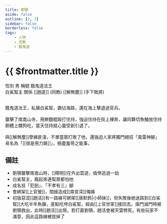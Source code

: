 ```yaml
---
title: 劉顎
aside: false
outline: [2, 3]
sidebar: false
borderless: false
tags:
    - 人物
    - 泥教
    - 餓鬼道
---
```


# {{ $frontmatter.title }}

<ChTabs position="bottom">
	<ChTab title="劉顎">
		<Ch src='/images/characters/special1/normal.png' position='right'/>
		<ChName nameZh='劉顎' nameEn='Liu E' position='right' />
		<ChTable>
			<ChTr>
				<ChTd isTitle=true>
					性別
				</ChTd>
				<ChTd>
					男
				</ChTd>
			</ChTr>
			<ChTr>
				<ChTd isTitle=true>
					稱號
				</ChTd>
				<ChTd>
					餓鬼道法王<br>白鯊幫主
				</ChTd>
			</ChTr>
			<ChTr>
				<ChTd isTitle=true position='center'>
					關係
				</ChTd>
			</ChTr>
			<ChTr>
				<ChTd position='center'>
					[[趙逵]] (同教)
				</ChTd>
			</ChTr>
			<ChTr>
				<ChTd position='center'>
					[[解無塵]] (手下敗將)
				</ChTd>
			</ChTr>
		</ChTable>
	</ChTab>
</ChTabs>
<br><br>

餓鬼道法王，私擁白鯊幫，霸佔海路，還在海上擊退過官兵。
<br><br>
襲擊了南嵩山寺，用擀麵棍毆打住持，強迫住持在街上裸奔，讓同夥切魚鱠放住持胴體上餵狗吃，當天住持就心靈受創引退了。
<br><br>
與[[解無塵]]孽緣匪淺，不單當眾打敗了他，還強迫人家將獨門絕招「風雷神腳」易名為「[[很是用力踢]]」，極盡羞辱之能事。

## 備註

- 劉顎襲擊南嵩山時，[[釋明]]在外出雲遊，僥倖逃過一劫
- 白鯊幫主，瘋起來連幫眾都怕他
- 成名技「犯劍」、「不孝有三」腳
- 會綁架[[上官螢]]，間接造成[[南宮深]]悔婚
- 初版惡混[[趙活]]有一路線可綁架[[唐默鈴|小師妹]]，但失敗後她迷路到[[白鯊幫]]大吃半年魚膾，差點吃垮白鯊幫，經由[[上官世家]]接回去。唐門滅門時被劉顎救出，此時[[趙活]]出現，若打贏劉顎，趙活會被天雷劈死。有些玩家不滿意，因此這路線被拔掉了

